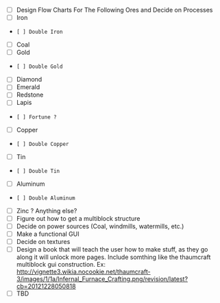 - [ ] Design Flow Charts For The Following Ores and Decide on Processes
-   [ ] Iron
-     [ ] Double Iron
-   [ ] Coal
-   [ ] Gold
-     [ ] Double Gold
-   [ ] Diamond
-   [ ] Emerald
-   [ ] Redstone
-   [ ] Lapis
-     [ ] Fortune ?
-   [ ] Copper
-     [ ] Double Copper
-   [ ] Tin
-     [ ] Double Tin
-   [ ] Aluminum
-     [ ] Double Aluminum
-   [ ] Zinc ? Anything else?
- [ ] Figure out how to get a multiblock structure
- [ ] Decide on power sources (Coal, windmills, watermills, etc.)
- [ ] Make a functional GUI
- [ ] Decide on textures
- [ ] Design a book that will teach the user how to make stuff, as they go along it will unlock more pages. Include somthing like the thaumcraft multiblock gui construction. Ex: http://vignette3.wikia.nocookie.net/thaumcraft-3/images/1/1a/Infernal_Furnace_Crafting.png/revision/latest?cb=20121228050818
- [ ] TBD
